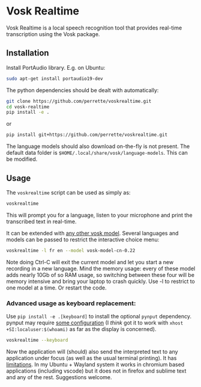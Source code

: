 # Vosk Realtime

Vosk Realtime is a local speech recognition tool that provides real-time transcription using the Vosk package.

## Installation

Install PortAudio library. E.g. on Ubuntu:

```bash
sudo apt-get install portaudio19-dev
```

The python dependencies should be dealt with automatically:

```bash
git clone https://github.com/perrette/voskrealtime.git
cd vosk-realtime
pip install -e .
```
or

```bash
pip install git+https://github.com/perrette/voskrealtime.git
```

The language models should also download on-the-fly is not present.
The default data folder is `$HOME/.local/share/vosk/language-models`.
This can be modified.


## Usage

The `voskrealtime` script can be used as simply as:

```bash
voskrealtime
```

This will prompt you for a language, listen to your microphone and print the transcribed text in real-time.

It can be extended with [any other vosk model](https://alphacephei.com/vosk/models).
Several languages and models can be passed to restrict the interactive choice menu:

```bash
voskrealtime -l fr en --model vosk-model-cn-0.22
```

Note doing Ctrl-C will exit the current model and let you start a new recording in a new language.
Mind the memory usage: every of these model adds nearly 10Gb of so RAM usage, so switching between these four will be memory intensive and bring your laptop to crash quickly. Use -l to restrict to one model at a time. Or restart the code.

### Advanced usage as keyboard replacement:

Use `pip install -e .[keyboard]` to install the optional `pynput` dependency. pynput may require [some configuration](https://pynput.readthedocs.io/en/latest/limitations.html) (I *think* got it to work with `xhost +SI:localuser:$(whoami)` as far as the display is concerned).

```bash
voskrealtime --keyboard
```

Now the application will (should) also send the interpreted text to any application under focus (as well as the usual terminal printing). It has [limitations]((https://pynput.readthedocs.io/en/latest/limitations.html)). In my Ubuntu + Wayland system it works in chromium based applications (including vscode) but it does not in firefox and sublime text and any of the rest. Suggestions welcome.
